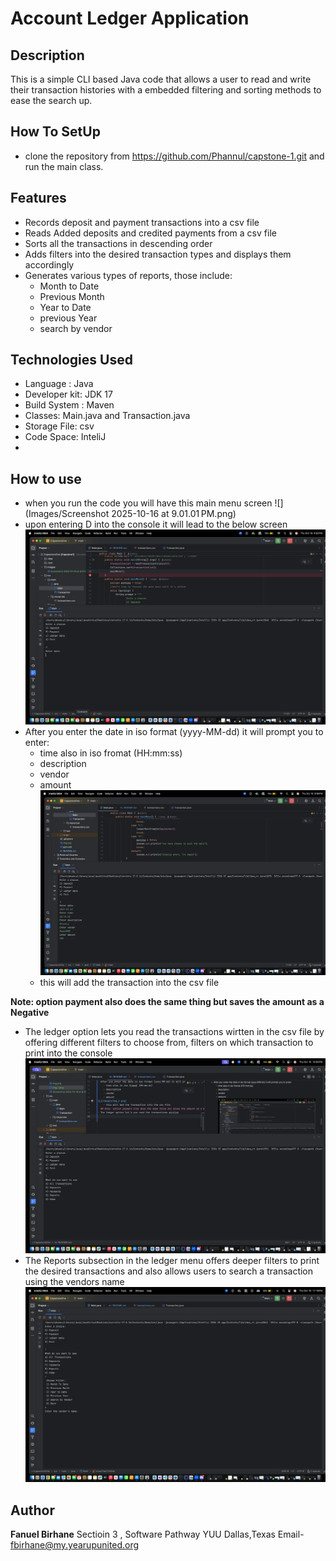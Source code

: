 # Account Ledger Application
## Description
This is a simple CLI based Java code that allows a user to read and write their transaction histories with a embedded filtering and sorting methods to ease the search up.
## How To SetUp
- clone the repository from https://github.com/Phannul/capstone-1.git and run the main class.
## Features 
- Records deposit and payment transactions into a csv file
- Reads Added deposits and credited payments from a csv file
- Sorts all the transactions in descending order
- Adds filters into the desired transaction types and displays them accordingly
- Generates various types of reports, those include:
  - Month to Date
  - Previous Month
  - Year to Date
  - previous Year
  - search by vendor
## Technologies Used
- Language : Java
- Developer kit: JDK 17
- Build System : Maven 
- Classes: Main.java and Transaction.java
- Storage File: csv
- Code Space: InteliJ 
- 
## How to use
- when you run the code you will have this main menu screen 
![](Images/Screenshot 2025-10-16 at 9.01.01 PM.png)
- upon entering D into the console it will lead to the below screen
![img.png](img.png)
- After you enter the date in iso format (yyyy-MM-dd) it will prompt you to enter:
    - time also in iso fromat (HH:mm:ss)
    - description
    - vendor
    - amount
![](Images/img_1.png)
    - this will add the transaction into the csv file

**Note: option payment also does the same thing but saves the amount as a Negative**
- The ledger option lets you read the transactions wirtten in the csv file by offering different filters to choose from, filters on which transaction to print into the console
![](Images/img_2.png)
- The Reports subsection in the ledger menu offers deeper filters to print the desired transactions and also allows users to search a transaction using the vendors name
  ![](Images/img_3.png)

## Author
**Fanuel Birhane**
Sectioin 3 , Software Pathway
YUU Dallas,Texas
Email- fbirhane@my.yearupunited.org